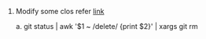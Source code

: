 1. Modify some clos refer [link](https://www.runoob.com/linux/linux-comm-awk.html)
    
    a. git status | awk '$1 ~ /delete/ {print $2}' | xargs git rm
